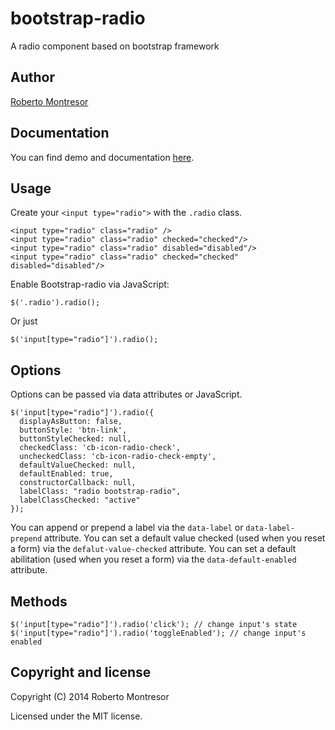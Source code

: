 bootstrap-radio
===============

A radio component based on bootstrap framework

## Author
[Roberto Montresor](https://github.com/montrezorro)

## Documentation
You can find demo and documentation [here](http://montrezorro.github.io/bootstrap-radio).

## Usage

Create your `<input type="radio">` with the `.radio` class.

    <input type="radio" class="radio" />
    <input type="radio" class="radio" checked="checked"/>
    <input type="radio" class="radio" disabled="disabled"/>
    <input type="radio" class="radio" checked="checked" disabled="disabled"/>
	
    
Enable Bootstrap-radio via JavaScript:

    $('.radio').radio();

Or just

    $('input[type="radio"]').radio();

## Options

Options can be passed via data attributes or JavaScript.

    $('input[type="radio"]').radio({
      displayAsButton: false,
      buttonStyle: 'btn-link',
      buttonStyleChecked: null,
      checkedClass: 'cb-icon-radio-check',
      uncheckedClass: 'cb-icon-radio-check-empty',
      defaultValueChecked: null,
      defaultEnabled: true,
      constructorCallback: null,
      labelClass: "radio bootstrap-radio",
      labelClassChecked: "active"
    });

You can append or prepend a label via the `data-label` or `data-label-prepend` attribute.
You can set a default value checked (used when you reset a form) via the `defalut-value-checked` attribute.
You can set a default abilitation (used when you reset a form) via the `data-default-enabled` attribute.

## Methods

    $('input[type="radio"]').radio('click'); // change input's state
    $('input[type="radio"]').radio('toggleEnabled'); // change input's enabled
    
## Copyright and license

Copyright (C) 2014 Roberto Montresor

Licensed under the MIT license.